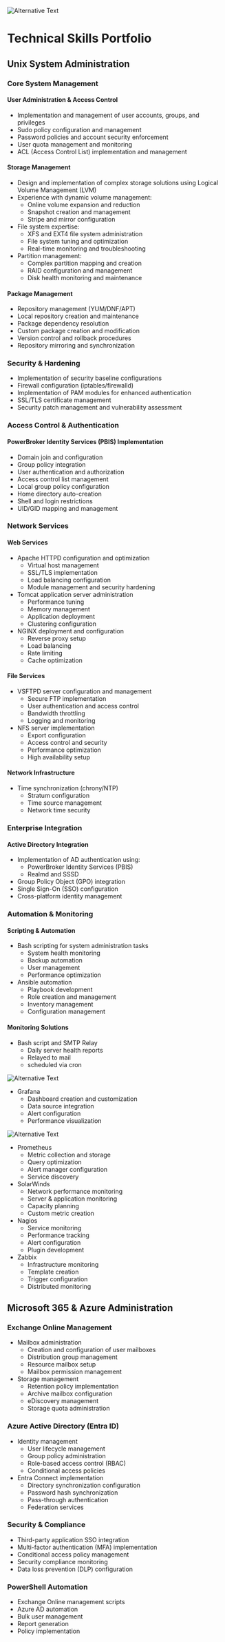 ![Alternative Text](https://github.com/sanele176/Linux-Administration/blob/main/mindmap.png)


# Technical Skills Portfolio

## Unix System Administration

### Core System Management
#### User Administration & Access Control
- Implementation and management of user accounts, groups, and privileges
- Sudo policy configuration and management
- Password policies and account security enforcement
- User quota management and monitoring
- ACL (Access Control List) implementation and management

#### Storage Management
- Design and implementation of complex storage solutions using Logical Volume Management (LVM)
- Experience with dynamic volume management:
  - Online volume expansion and reduction
  - Snapshot creation and management
  - Stripe and mirror configuration
- File system expertise:
  - XFS and EXT4 file system administration
  - File system tuning and optimization
  - Real-time monitoring and troubleshooting
- Partition management:
  - Complex partition mapping and creation
  - RAID configuration and management
  - Disk health monitoring and maintenance

#### Package Management
- Repository management (YUM/DNF/APT)
- Local repository creation and maintenance
- Package dependency resolution
- Custom package creation and modification
- Version control and rollback procedures
- Repository mirroring and synchronization

### Security & Hardening
- Implementation of security baseline configurations
- Firewall configuration (iptables/firewalld)
- Implementation of PAM modules for enhanced authentication
- SSL/TLS certificate management
- Security patch management and vulnerability assessment

### Access Control & Authentication

#### PowerBroker Identity Services (PBIS) Implementation

- Domain join and configuration
- Group policy integration
- User authentication and authorization
- Access control list management
- Local group policy configuration
- Home directory auto-creation
- Shell and login restrictions
- UID/GID mapping and management

### Network Services

#### Web Services
- Apache HTTPD configuration and optimization
  - Virtual host management
  - SSL/TLS implementation
  - Load balancing configuration
  - Module management and security hardening
- Tomcat application server administration
  - Performance tuning
  - Memory management
  - Application deployment
  - Clustering configuration
- NGINX deployment and configuration
  - Reverse proxy setup
  - Load balancing
  - Rate limiting
  - Cache optimization

#### File Services
- VSFTPD server configuration and management
  - Secure FTP implementation
  - User authentication and access control
  - Bandwidth throttling
  - Logging and monitoring
- NFS server implementation
  - Export configuration
  - Access control and security
  - Performance optimization
  - High availability setup

#### Network Infrastructure
- Time synchronization (chrony/NTP)
  - Stratum configuration
  - Time source management
  - Network time security

### Enterprise Integration
#### Active Directory Integration
- Implementation of AD authentication using:
  - PowerBroker Identity Services (PBIS)
  - Realmd and SSSD
- Group Policy Object (GPO) integration
- Single Sign-On (SSO) configuration
- Cross-platform identity management

### Automation & Monitoring

#### Scripting & Automation
- Bash scripting for system administration tasks
  - System health monitoring
  - Backup automation
  - User management
  - Performance optimization
- Ansible automation
  - Playbook development
  - Role creation and management
  - Inventory management
  - Configuration management

#### Monitoring Solutions

- Bash script and SMTP Relay
   - Daily server health reports
   - Relayed to mail
   - scheduled via cron

![Alternative Text](https://github.com/sanele176/Linux-Administration/blob/main/Monitoring/Sample_automated_mail_daily_health_report.png)

- Grafana
  - Dashboard creation and customization
  - Data source integration
  - Alert configuration
  - Performance visualization

![Alternative Text](https://github.com/sanele176/Linux-Administration/blob/main/Monitoring/prometheus_02.PNG)


- Prometheus
  - Metric collection and storage
  - Query optimization
  - Alert manager configuration
  - Service discovery
- SolarWinds
  - Network performance monitoring
  - Server & application monitoring
  - Capacity planning
  - Custom metric creation
- Nagios
  - Service monitoring
  - Performance tracking
  - Alert configuration
  - Plugin development
- Zabbix
  - Infrastructure monitoring
  - Template creation
  - Trigger configuration
  - Distributed monitoring

## Microsoft 365 & Azure Administration

### Exchange Online Management
- Mailbox administration
  - Creation and configuration of user mailboxes
  - Distribution group management
  - Resource mailbox setup
  - Mailbox permission management
- Storage management
  - Retention policy implementation
  - Archive mailbox configuration
  - eDiscovery management
  - Storage quota administration

### Azure Active Directory (Entra ID)
- Identity management
  - User lifecycle management
  - Group policy administration
  - Role-based access control (RBAC)
  - Conditional access policies
- Entra Connect implementation
  - Directory synchronization configuration
  - Password hash synchronization
  - Pass-through authentication
  - Federation services

### Security & Compliance
- Third-party application SSO integration
- Multi-factor authentication (MFA) implementation
- Conditional access policy management
- Security compliance monitoring
- Data loss prevention (DLP) configuration

### PowerShell Automation
- Exchange Online management scripts
- Azure AD automation
- Bulk user management
- Report generation
- Policy implementation
